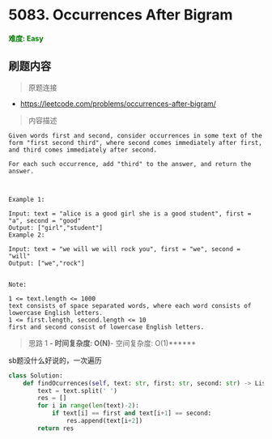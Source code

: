 # 5083. Occurrences After Bigram

**<font color=green>难度: Easy</font>**

## 刷题内容

> 原题连接

* https://leetcode.com/problems/occurrences-after-bigram/

> 内容描述

```
Given words first and second, consider occurrences in some text of the form "first second third", where second comes immediately after first, and third comes immediately after second.

For each such occurrence, add "third" to the answer, and return the answer.

 

Example 1:

Input: text = "alice is a good girl she is a good student", first = "a", second = "good"
Output: ["girl","student"]
Example 2:

Input: text = "we will we will rock you", first = "we", second = "will"
Output: ["we","rock"]
 

Note:

1 <= text.length <= 1000
text consists of space separated words, where each word consists of lowercase English letters.
1 <= first.length, second.length <= 10
first and second consist of lowercase English letters.
```

> 思路 1
******- 时间复杂度: O(N)******- 空间复杂度: O(1)******



sb题没什么好说的，一次遍历


```python
class Solution:
    def findOcurrences(self, text: str, first: str, second: str) -> List[str]:
        text = text.split(' ')
        res = []
        for i in range(len(text)-2):
            if text[i] == first and text[i+1] == second:
                res.append(text[i+2])
        return res
```























